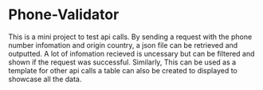 # Phone-Validator

This is a mini project to test api calls. By sending a request with the phone number infomation and origin country, a json file can be retrieved and outputted. 
A lot of infomation recieved is uncessary but can be filtered and shown if the request was successful. Similarly, This can be used as a template for other api calls
a table can also be created to displayed to showcase all the data.
